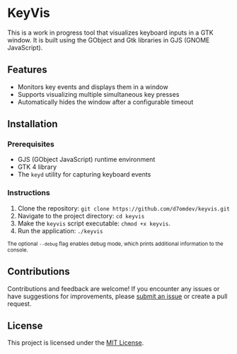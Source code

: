 # KeyVis

This is a work in progress tool that visualizes keyboard inputs in a GTK window. It is built using the GObject and Gtk libraries in GJS (GNOME JavaScript).

## Features

- Monitors key events and displays them in a window
- Supports visualizing multiple simultaneous key presses
- Automatically hides the window after a configurable timeout

## Installation

### Prerequisites

- GJS (GObject JavaScript) runtime environment
- GTK 4 library
- The `keyd` utility for capturing keyboard events

### Instructions

1. Clone the repository: `git clone https://github.com/d7omdev/keyvis.git`
2. Navigate to the project directory: `cd keyvis`
3. Make the `keyvis` script executable: `chmod +x keyvis`.
4. Run the application: `./keyvis`

<sub>The optional `--debug` flag enables debug mode, which prints additional information to the console.</sub>


## Contributions

Contributions and feedback are welcome! If you encounter any issues or have suggestions for improvements, please [submit an issue](https://github.com/d7omdev/keyvis/issues) or create a pull request.

## License

This project is licensed under the [MIT License](LICENSE).

